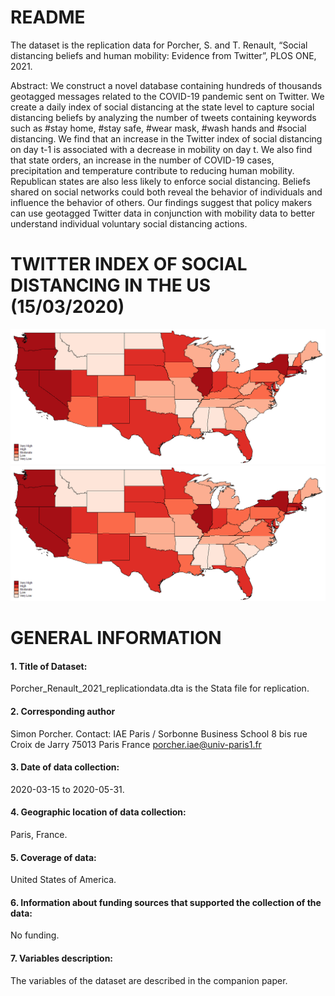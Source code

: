 # README

The dataset is the replication data for Porcher, S. and T. Renault, “Social distancing beliefs and human mobility: Evidence from Twitter”, PLOS ONE, 2021.

Abstract: We construct a novel database containing hundreds of thousands geotagged messages related to the COVID-19 pandemic sent on Twitter. We create a daily index of social distancing at the state level to capture social distancing beliefs by analyzing the number of tweets containing keywords such as #stay home, #stay safe, #wear mask, #wash hands and #social distancing. We find that an increase in the Twitter index of social distancing on day t-1 is associated with a decrease in mobility on day t. We also find that state orders, an increase in the number of COVID-19 cases, precipitation and temperature contribute to reducing human mobility. Republican states are also less likely to enforce social distancing. Beliefs shared on social networks could both reveal the behavior of individuals and influence the behavior of others. Our findings suggest that policy makers can use geotagged Twitter data in conjunction with mobility data to better understand individual voluntary social distancing actions.

# TWITTER INDEX OF SOCIAL DISTANCING IN THE US (15/03/2020)

![alt text](https://github.com/simonporcher/Twitter_Index_Social_Distancing_US/blob/main/US_twitter_index.tif?raw=true)
![Screenshot](US_twitter_index.tif?raw=true)

# GENERAL INFORMATION
#### 1. Title of Dataset:
Porcher_Renault_2021_replicationdata.dta is the Stata file for replication. 
#### 2. Corresponding author
Simon Porcher. Contact: IAE Paris / Sorbonne Business School 8 bis rue Croix de Jarry 75013 Paris France porcher.iae@univ-paris1.fr
#### 3. Date of data collection: 
2020-03-15 to 2020-05-31.
#### 4. Geographic location of data collection: 
Paris, France.
#### 5. Coverage of data: 
United States of America. 
#### 6. Information about funding sources that supported the collection of the data: 
No funding.
#### 7. Variables description: 
The variables of the dataset are described in the companion paper.
